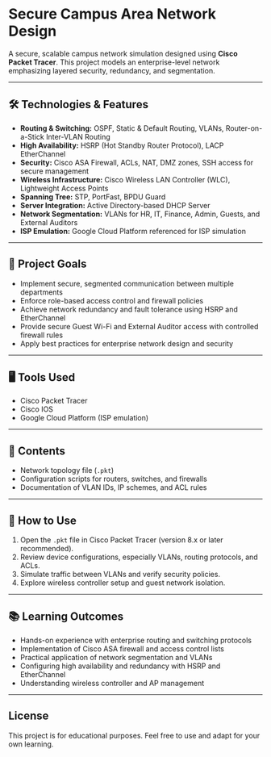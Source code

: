 # Secure Campus Area Network Design

A secure, scalable campus network simulation designed using **Cisco Packet Tracer**. This project models an enterprise-level network emphasizing layered security, redundancy, and segmentation.

---

## 🛠 Technologies & Features

* **Routing & Switching:** OSPF, Static & Default Routing, VLANs, Router-on-a-Stick Inter-VLAN Routing
* **High Availability:** HSRP (Hot Standby Router Protocol), LACP EtherChannel
* **Security:** Cisco ASA Firewall, ACLs, NAT, DMZ zones, SSH access for secure management
* **Wireless Infrastructure:** Cisco Wireless LAN Controller (WLC), Lightweight Access Points
* **Spanning Tree:** STP, PortFast, BPDU Guard
* **Server Integration:** Active Directory-based DHCP Server
* **Network Segmentation:** VLANs for HR, IT, Finance, Admin, Guests, and External Auditors
* **ISP Emulation:** Google Cloud Platform referenced for ISP simulation

---

## 🎯 Project Goals

* Implement secure, segmented communication between multiple departments
* Enforce role-based access control and firewall policies
* Achieve network redundancy and fault tolerance using HSRP and EtherChannel
* Provide secure Guest Wi-Fi and External Auditor access with controlled firewall rules
* Apply best practices for enterprise network design and security

---

## 🖥 Tools Used

* Cisco Packet Tracer
* Cisco IOS
* Google Cloud Platform (ISP emulation)

---

## 📁 Contents

* Network topology file (`.pkt`)
* Configuration scripts for routers, switches, and firewalls
* Documentation of VLAN IDs, IP schemes, and ACL rules

---

## 🔧 How to Use

1. Open the `.pkt` file in Cisco Packet Tracer (version 8.x or later recommended).
2. Review device configurations, especially VLANs, routing protocols, and ACLs.
3. Simulate traffic between VLANs and verify security policies.
4. Explore wireless controller setup and guest network isolation.

---

## 📚 Learning Outcomes

* Hands-on experience with enterprise routing and switching protocols
* Implementation of Cisco ASA firewall and access control lists
* Practical application of network segmentation and VLANs
* Configuring high availability and redundancy with HSRP and EtherChannel
* Understanding wireless controller and AP management

---

## License

This project is for educational purposes. Feel free to use and adapt for your own learning.
